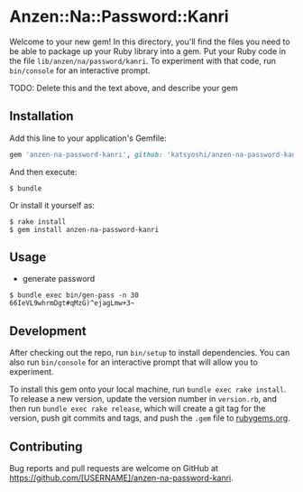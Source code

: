 # Anzen::Na::Password::Kanri

Welcome to your new gem! In this directory, you'll find the files you need to be able to package up your Ruby library into a gem. Put your Ruby code in the file `lib/anzen/na/password/kanri`. To experiment with that code, run `bin/console` for an interactive prompt.

TODO: Delete this and the text above, and describe your gem

## Installation

Add this line to your application's Gemfile:

```ruby
gem 'anzen-na-password-kanri', github: 'katsyoshi/anzen-na-password-kanri'
```

And then execute:

    $ bundle

Or install it yourself as:

    $ rake install
    $ gem install anzen-na-password-kanri

## Usage

* generate password

```
$ bundle exec bin/gen-pass -n 30
66IeVL9whrmDgt#qMzG)^ejagLmw+3~
```

## Development

After checking out the repo, run `bin/setup` to install dependencies. You can also run `bin/console` for an interactive prompt that will allow you to experiment.

To install this gem onto your local machine, run `bundle exec rake install`. To release a new version, update the version number in `version.rb`, and then run `bundle exec rake release`, which will create a git tag for the version, push git commits and tags, and push the `.gem` file to [rubygems.org](https://rubygems.org).

## Contributing

Bug reports and pull requests are welcome on GitHub at https://github.com/[USERNAME]/anzen-na-password-kanri.

